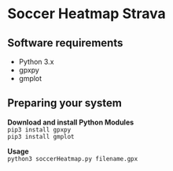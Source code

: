 # Soccer Heatmap Strava


Software requirements
---------------

* Python 3.x <br/>
* gpxpy <br/>
* gmplot  <br/>


Preparing your system
--------------

**Download and install Python Modules**<br/>
`pip3 install gpxpy`<br/>
`pip3 install gmplot`<br/>


**Usage**<br/>
`python3 soccerHeatmap.py filename.gpx`<br/>

